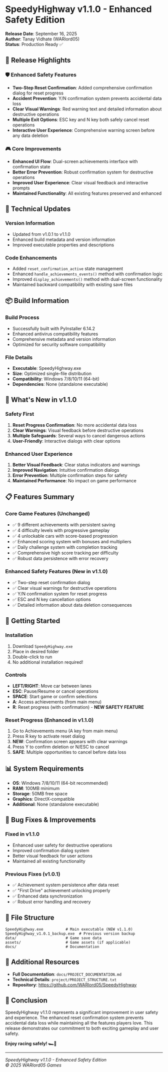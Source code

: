 # SpeedyHighway v1.1.0 - Enhanced Safety Edition

**Release Date**: September 16, 2025  
**Author**: Tanay Vidhate (WARlord05)  
**Status**: Production Ready ✅

## 🎯 Release Highlights

### 🛡️ Enhanced Safety Features

- **Two-Step Reset Confirmation**: Added comprehensive confirmation dialog for reset progress
- **Accident Prevention**: Y/N confirmation system prevents accidental data loss
- **Clear Visual Warnings**: Red warning text and detailed information about destructive operations
- **Multiple Exit Options**: ESC key and N key both safely cancel reset operations
- **Interactive User Experience**: Comprehensive warning screen before any data deletion

### 🎮 Core Improvements

- **Enhanced UI Flow**: Dual-screen achievements interface with confirmation state
- **Better Error Prevention**: Robust confirmation system for destructive operations
- **Improved User Experience**: Clear visual feedback and interactive prompts
- **Maintained Functionality**: All existing features preserved and enhanced

## 🔧 Technical Updates

### Version Information

- Updated from v1.0.1 to v1.1.0
- Enhanced build metadata and version information
- Improved executable properties and descriptions

### Code Enhancements

- Added `reset_confirmation_active` state management
- Enhanced `handle_achievements_events()` method with confirmation logic
- Improved `display_achievements()` method with dual-screen functionality
- Maintained backward compatibility with existing save files

## 📦 Build Information

### Build Process

- Successfully built with PyInstaller 6.14.2
- Enhanced antivirus compatibility features
- Comprehensive metadata and version information
- Optimized for security software compatibility

### File Details

- **Executable**: SpeedyHighway.exe
- **Size**: Optimized single-file distribution
- **Compatibility**: Windows 7/8/10/11 (64-bit)
- **Dependencies**: None (standalone executable)

## 🎯 What's New in v1.1.0

### Safety First

1. **Reset Progress Confirmation**: No more accidental data loss
2. **Clear Warnings**: Visual feedback before destructive operations
3. **Multiple Safeguards**: Several ways to cancel dangerous actions
4. **User-Friendly**: Interactive dialogs with clear options

### Enhanced User Experience

1. **Better Visual Feedback**: Clear status indicators and warnings
2. **Improved Navigation**: Intuitive confirmation dialogs
3. **Error Prevention**: Multiple confirmation steps for safety
4. **Maintained Performance**: No impact on game performance

## 📋 Features Summary

### Core Game Features (Unchanged)

- ✅ 9 different achievements with persistent saving
- ✅ 4 difficulty levels with progressive gameplay
- ✅ 4 unlockable cars with score-based progression
- ✅ Enhanced scoring system with bonuses and multipliers
- ✅ Daily challenge system with completion tracking
- ✅ Comprehensive high score tracking per difficulty
- ✅ Robust data persistence with error recovery

### Enhanced Safety Features (New in v1.1.0)

- ✅ Two-step reset confirmation dialog
- ✅ Clear visual warnings for destructive operations
- ✅ Y/N confirmation system for reset progress
- ✅ ESC and N key cancellation options
- ✅ Detailed information about data deletion consequences

## 🚀 Getting Started

### Installation

1. Download `SpeedyHighway.exe`
2. Place in desired folder
3. Double-click to run
4. No additional installation required!

### Controls

- **LEFT/RIGHT**: Move car between lanes
- **ESC**: Pause/Resume or cancel operations
- **SPACE**: Start game or confirm selections
- **A**: Access achievements (from main menu)
- **R**: Reset progress (with confirmation) - **NEW SAFETY FEATURE**

### Reset Progress (Enhanced in v1.1.0)

1. Go to Achievements menu (A key from main menu)
2. Press R key to activate reset dialog
3. **NEW**: Confirmation screen appears with clear warnings
4. Press Y to confirm deletion or N/ESC to cancel
5. **SAFE**: Multiple opportunities to cancel before data loss

## 📊 System Requirements

- **OS**: Windows 7/8/10/11 (64-bit recommended)
- **RAM**: 100MB minimum
- **Storage**: 50MB free space
- **Graphics**: DirectX-compatible
- **Additional**: None (standalone executable)

## 🐛 Bug Fixes & Improvements

### Fixed in v1.1.0

- Enhanced user safety for destructive operations
- Improved confirmation dialog system
- Better visual feedback for user actions
- Maintained all existing functionality

### Previous Fixes (v1.0.1)

- ✅ Achievement system persistence after data reset
- ✅ "First Drive" achievement unlocking properly
- ✅ Enhanced data synchronization
- ✅ Robust error handling and recovery

## 📁 File Structure

```
SpeedyHighway.exe          # Main executable (NEW v1.1.0)
SpeedyHighway_v1.0.1_backup.exe  # Previous version backup
data/                      # Game save data
assets/                    # Game assets (if applicable)
docs/                      # Documentation
```

## 🔗 Additional Resources

- **Full Documentation**: `docs/PROJECT_DOCUMENTATION.md`
- **Technical Details**: `project/PROJECT_STRUCTURE.txt`
- **Repository**: <https://github.com/WARlord05/SpeedyHighway>

## 🎉 Conclusion

SpeedyHighway v1.1.0 represents a significant improvement in user safety and experience. The enhanced reset confirmation system prevents accidental data loss while maintaining all the features players love. This release demonstrates our commitment to both exciting gameplay and user safety.

**Enjoy racing safely! 🏎️💨**

---
*SpeedyHighway v1.1.0 - Enhanced Safety Edition*  
*© 2025 WARlord05 Games*

